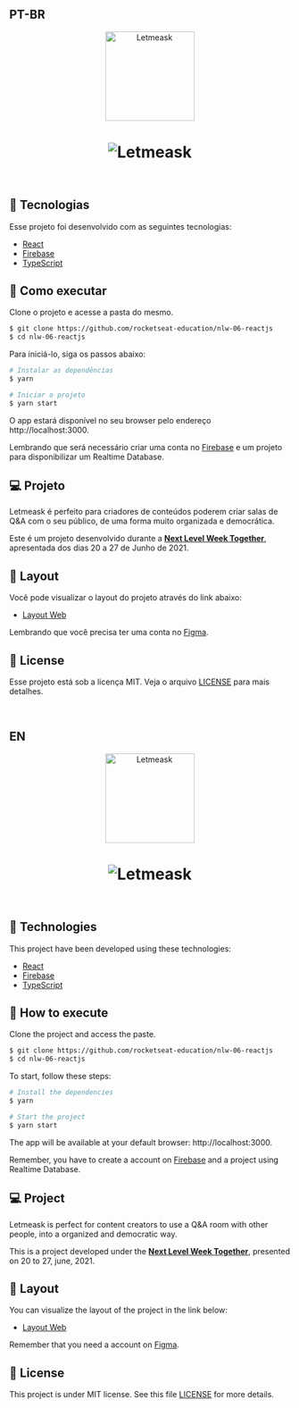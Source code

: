 <h2>PT-BR</h2>

<p align="center">
  <img alt="Letmeask" src="https://raw.githubusercontent.com/rocketseat-education/nlw-06-reactjs/d64687c482991f6796f56a335126cd658db7f53f/.github/logo.svg" width="160px">
</p>

<h1 align="center">
    <img alt="Letmeask" src="https://raw.githubusercontent.com/rocketseat-education/nlw-06-reactjs/d64687c482991f6796f56a335126cd658db7f53f/.github/cover.svg" />
</h1>

<br>

## 🧪 Tecnologias

Esse projeto foi desenvolvido com as seguintes tecnologias:

- [React](https://reactjs.org)
- [Firebase](https://firebase.google.com/)
- [TypeScript](https://www.typescriptlang.org/)

## 🚀 Como executar

Clone o projeto e acesse a pasta do mesmo.

```bash
$ git clone https://github.com/rocketseat-education/nlw-06-reactjs
$ cd nlw-06-reactjs
```

Para iniciá-lo, siga os passos abaixo:
```bash
# Instalar as dependências
$ yarn

# Iniciar o projeto
$ yarn start
```
O app estará disponível no seu browser pelo endereço http://localhost:3000.

Lembrando que será necessário criar uma conta no [Firebase](https://firebase.google.com/) e um projeto para disponibilizar um Realtime Database.

## 💻 Projeto

Letmeask é perfeito para criadores de conteúdos poderem criar salas de Q&A com o seu público, de uma forma muito organizada e democrática. 

Este é um projeto desenvolvido durante a **[Next Level Week Together](https://nextlevelweek.com/)**, apresentada dos dias 20 a 27 de Junho de 2021.


## 🔖 Layout

Você pode visualizar o layout do projeto através do link abaixo:

- [Layout Web](https://www.figma.com/file/u0BQK8rCf2KgzcukdRRCWh/Letmeask/duplicate) 

Lembrando que você precisa ter uma conta no [Figma](http://figma.com/).

## 📝 License

Esse projeto está sob a licença MIT. Veja o arquivo [LICENSE](LICENSE.md) para mais detalhes.

<br>

<h2>EN</h2>

  <p align="center">
  <img alt="Letmeask" src="https://raw.githubusercontent.com/rocketseat-education/nlw-06-reactjs/d64687c482991f6796f56a335126cd658db7f53f/.github/logo.svg" width="160px">
</p>

<h1 align="center">
    <img alt="Letmeask" src="https://raw.githubusercontent.com/rocketseat-education/nlw-06-reactjs/d64687c482991f6796f56a335126cd658db7f53f/.github/cover.svg" />
</h1>

<br>

## 🧪 Technologies

This project have been developed using these technologies:

- [React](https://reactjs.org)
- [Firebase](https://firebase.google.com/)
- [TypeScript](https://www.typescriptlang.org/)

## 🚀 How to execute

Clone the project and access the paste.

```bash
$ git clone https://github.com/rocketseat-education/nlw-06-reactjs
$ cd nlw-06-reactjs
```

To start, follow these steps:
```bash
# Install the dependencies
$ yarn

# Start the project
$ yarn start
```
The app will be available at your default browser: http://localhost:3000.

Remember, you have to create a account on [Firebase](https://firebase.google.com/) and a project using Realtime Database.

## 💻 Project

Letmeask is perfect for content creators to use a Q&A room with other people, into a organized and democratic way. 

This is a project developed under the **[Next Level Week Together](https://nextlevelweek.com/)**, presented on 20 to 27, june, 2021.

## 🔖 Layout

You can visualize the layout of the project in the link below:

- [Layout Web](https://www.figma.com/file/u0BQK8rCf2KgzcukdRRCWh/Letmeask/duplicate) 

Remember that you need a account on [Figma](http://figma.com/).

## 📝 License

This project is under MIT license. See this file [LICENSE](LICENSE.md) for more details.


